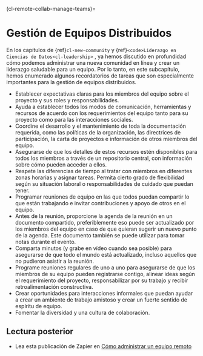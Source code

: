 (cl-remote-collab-manage-teams)=
# Gestión de Equipos Distribuidos

En los capítulos de {ref}`cl-new-community` y {ref}`<code>Liderazgo en Ciencias de Datos<cl-leadership>` </code>, ya hemos discutido en profundidad cómo podemos administrar una nueva comunidad en línea y crear un liderazgo saludable para un equipo. Por lo tanto, en este subcapítulo, hemos enumerado algunos recordatorios de tareas que son especialmente importantes para la gestión de equipos distribuidos.

- Establecer expectativas claras para los miembros del equipo sobre el proyecto y sus roles y responsabilidades.
- Ayuda a establecer todos los modos de comunicación, herramientas y recursos de acuerdo con los requerimientos del equipo tanto para su proyecto como para las interacciones sociales.
- Coordine el desarrollo y el mantenimiento de toda la documentación requerida, como las políticas de la organización, las directrices de participación, la carta de proyectos e información de otros miembros del equipo.
- Asegurarse de que los detalles de estos recursos estén disponibles para todos los miembros a través de un repositorio central, con información sobre cómo pueden acceder a ellos.
- Respete las diferencias de tiempo al tratar con miembros en diferentes zonas horarias y asignar tareas. Permita cierto grado de flexibilidad según su situación laboral o responsabilidades de cuidado que puedan tener.
- Programar reuniones de equipo en las que todos puedan compartir lo que están trabajando e invitar contribuciones y apoyo de otros en el equipo.
- Antes de la reunión, proporcione la agenda de la reunión en un documento compartido, preferiblemente eso puede ser actualizado por los miembros del equipo en caso de que quieran sugerir un nuevo punto de la agenda. Este documento también se puede utilizar para tomar notas durante el evento.
- Comparta minutos (y grabe en vídeo cuando sea posible) para asegurarse de que todo el mundo está actualizado, incluso aquellos que no pudieron asistir a la reunión.
- Programe reuniones regulares de uno a uno para asegurarse de que los miembros de su equipo pueden registrarse contigo, alinear ideas según el requerimiento del proyecto, responsabilizar por su trabajo y recibir retroalimentación constructiva.
- Crear oportunidades para interacciones informales que puedan ayudar a crear un ambiente de trabajo amistoso y crear un fuerte sentido de espíritu de equipo.
- Fomentar la diversidad y una cultura de colaboración.

## Lectura posterior

- Lea esta publicación de Zapier en [Cómo administrar un equipo remoto](https://zapier.com/learn/remote-work/how-manage-remote-team/)

